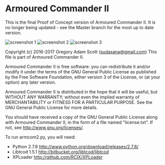 # Armoured Commander II

This is the final Proof of Concept version of Armoured Commander II. It is no longer being updated - see the Master branch for the most up to date version.

![screenshot 1](https://github.com/sudasana/armcom2/blob/master/screenshots/armcom2_10.png "Armoured Commander II Screenshot")
![screenshot 2](https://github.com/sudasana/armcom2/blob/master/screenshots/armcom2_11.png "Armoured Commander II Screenshot")
![screenshot 3](https://github.com/sudasana/armcom2/blob/master/screenshots/armcom2_13.png "Armoured Commander II Screenshot")

Copyright (c) 2016-2017 Gregory Adam Scott (sudasana@gmail.com)
This file is part of Armoured Commander II.

Armoured Commander II is free software: you can redistribute it and/or modify
it under the terms of the GNU General Public License as published by
the Free Software Foundation, either version 3 of the License, or
(at your option) any later version.

Armoured Commander II is distributed in the hope that it will be useful,
but WITHOUT ANY WARRANTY; without even the implied warranty of
MERCHANTABILITY or FITNESS FOR A PARTICULAR PURPOSE. See the
GNU General Public License for more details.

You should have received a copy of the GNU General Public License
along with Armoured Commander II, in the form of a file named "license.txt".
If not, see <http://www.gnu.org/licenses/>.


To run armcom2.py, you will need:

* Python 2.7.8	http://www.python.org/download/releases/2.7.8/
* Libtcod 1.5.1	http://bitbucket.org/libtcod/libtcod
* XPLoader	http://github.com/RCIX/XPLoader
